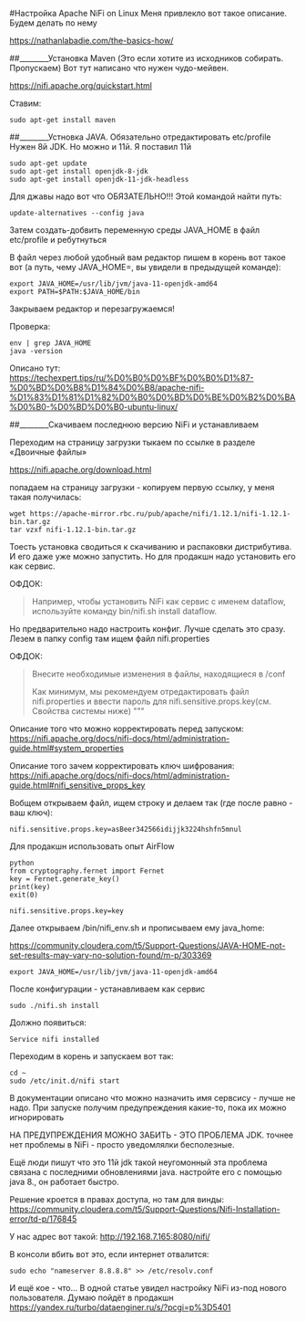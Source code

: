 #Настройка Apache NiFi on Linux
Меня привлекло вот такое описание. Будем делать по нему

https://nathanlabadie.com/the-basics-how/

##________Установка Maven (Это если хотите из исходников собирать. Пропускаем)
Вот тут написано что нужен чудо-мейвен. 

https://nifi.apache.org/quickstart.html

Ставим:
```
sudo apt-get install maven
```

##________Устновка JAVA. Обязательно отредактировать etc/profile
Нужен 8й JDK. Но можно и 11й. Я поставил 11й

```
sudo apt-get update
sudo apt-get install openjdk-8-jdk
sudo apt-get install openjdk-11-jdk-headless
```

Для джавы надо вот что ОБЯЗАТЕЛЬНО!!!
Этой командой найти путь:

```
update-alternatives --config java
```

Затем создать-добвить переменную среды JAVA_HOME в файл etc/profile и ребутнуться

В файл через любой удобный вам редактор пишем в корень вот такое вот 
(а путь, чему JAVA_HOME=, вы увидели в предыдущей команде):
```
export JAVA_HOME=/usr/lib/jvm/java-11-openjdk-amd64
export PATH=$PATH:$JAVA_HOME/bin

```
Закрываем редактор и перезагружаемся!

Проверка:
```
env | grep JAVA_HOME
java -version
```

Описано тут:
https://techexpert.tips/ru/%D0%B0%D0%BF%D0%B0%D1%87-%D0%BD%D0%B8%D1%84%D0%B8/apache-nifi-%D1%83%D1%81%D1%82%D0%B0%D0%BD%D0%BE%D0%B2%D0%BA%D0%B0-%D0%BD%D0%B0-ubuntu-linux/

##________Скачиваем последнюю версию NiFi и устанавливаем

Переходим на страницу загрузки тыкаем по ссылке в разделе «Двоичные файлы»

https://nifi.apache.org/download.html

попадаем на страницу загрузки - копируем первую ссылку, у меня такая получилась:
```
wget https://apache-mirror.rbc.ru/pub/apache/nifi/1.12.1/nifi-1.12.1-bin.tar.gz
tar vzxf nifi-1.12.1-bin.tar.gz
```
Тоесть установка сводиться к скачиванию и распаковки дистрибутива. 
И его даже уже можно запустить. Но для продакшн надо установить его как сервис.

ОФДОК:
>Например, чтобы установить NiFi как сервис с именем dataflow,
>используйте команду bin/nifi.sh install dataflow.

Но предварительно надо настроить конфиг. Лучше сделать это сразу. 
Лезем в папку config там ищем файл nifi.properties 

ОФДОК:
>Внесите необходимые изменения в файлы, находящиеся в <installdir>/conf
>
>Как минимум, мы рекомендуем отредактировать файл nifi.properties 
>и ввести пароль для nifi.sensitive.props.key(см. Свойства системы ниже)
"""

Описание того что можно корректировать перед запуском:
https://nifi.apache.org/docs/nifi-docs/html/administration-guide.html#system_properties

Описание того зачем корректировать ключ шифрования: 
https://nifi.apache.org/docs/nifi-docs/html/administration-guide.html#nifi_sensitive_props_key

Вобщем открываем файл, ищем строку и делаем так (где после равно - ваш ключ):

```
nifi.sensitive.props.key=asBeer342566idijjk3224hshfn5mnul
```

Для продакшн использовать опыт AirFlow

```
python
from cryptography.fernet import Fernet
key = Fernet.generate_key()
print(key)
exit(0)

nifi.sensitive.props.key=key
```

Далее открываем /bin/nifi_env.sh и прописываем ему java_home:

https://community.cloudera.com/t5/Support-Questions/JAVA-HOME-not-set-results-may-vary-no-solution-found/m-p/303369

```
export JAVA_HOME=/usr/lib/jvm/java-11-openjdk-amd64
```

После конфигурации - устанавливаем как сервис

```
sudo ./nifi.sh install
```

Должно появиться:

```
Service nifi installed
```

Переходим в корень и запускаем вот так:

```
cd ~
sudo /etc/init.d/nifi start
```
В документации описано что можно назначить имя сервсису - лучше не надо. 
При запуске получим предупреждения какие-то, пока их можно игнорировать

НА ПРЕДУПРЕЖДЕНИЯ МОЖНО ЗАБИТЬ - ЭТО ПРОБЛЕМА JDK. 
точнее нет проблемы в NiFi - просто уведомлялки бесполезные. 

Ещё люди пишут что это 11й jdk такой неугомонный 
эта проблема связана с последними обновлениями java. 
настройте его с помощью java 8., он работает быстро.

Решение кроется в правах доступа, но там для винды:
https://community.cloudera.com/t5/Support-Questions/Nifi-Installation-error/td-p/176845

У нас адрес вот такой:
http://192.168.7.165:8080/nifi/

В консоли вбить вот это, если интернет отвалится:

```
sudo echo "nameserver 8.8.8.8" >> /etc/resolv.conf
```

И ещё кое - что... 
В одной статье увидел настройку NiFi из-под нового пользователя. 
Думаю пойдёт в продакшн 
https://yandex.ru/turbo/dataenginer.ru/s/?pcgi=p%3D5401
